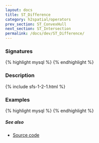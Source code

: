 ```yaml
---
layout: docs
title: ST_Difference
category: h2spatial/operators
prev_section: ST_ConvexHull
next_section: ST_Intersection
permalink: /docs/dev/ST_Difference/
---
```


### Signatures

{% highlight mysql %}
{% endhighlight %}

### Description



{% include sfs-1-2-1.html %}

### Examples

{% highlight mysql %}
{% endhighlight %}

##### See also

* [Source code](https://github.com/irstv/H2GIS/blob/master/h2spatial/src/main/java/org/h2gis/h2spatial/internal/function/spatial/operators/ST_Difference.java)
